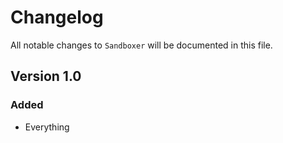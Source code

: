 # Changelog

All notable changes to `Sandboxer` will be documented in this file.

## Version 1.0

### Added
- Everything
